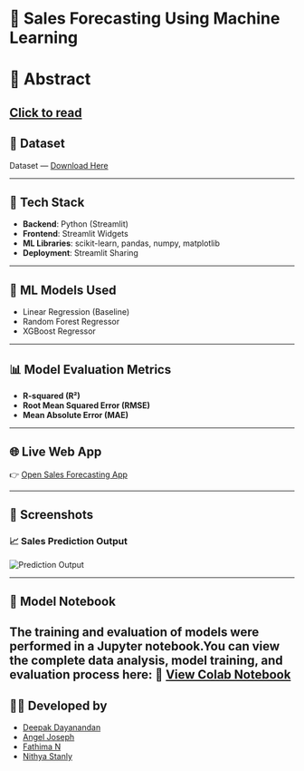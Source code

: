 # 🛒 Sales Forecasting Using Machine Learning

# 📄 Abstract
[Click to read](https://github.com/DeepakDayanandan1/Sales-Forecasting/tree/main/Abstract)
---

## 📁 Dataset
Dataset — [Download Here](https://github.com/DeepakDayanandan1/Sales-Forecasting/tree/main/Dataset) 

---

## 🔧 Tech Stack
- **Backend**: Python (Streamlit)
- **Frontend**: Streamlit Widgets
- **ML Libraries**: scikit-learn, pandas, numpy, matplotlib
- **Deployment**: Streamlit Sharing 

---

## 🧠 ML Models Used
- Linear Regression (Baseline)
- Random Forest Regressor
- XGBoost Regressor

---

## 📊 Model Evaluation Metrics
- **R-squared (R²)**
- **Root Mean Squared Error (RMSE)**
- **Mean Absolute Error (MAE)**

---

## 🌐 Live Web App
👉 [Open Sales Forecasting App](https://sales-forecasting-gwnt93bzk2d4jzs3xecbzz.streamlit.app/) 

---

## 📸 Screenshots

### 📈 Sales Prediction Output
![Prediction Output](https://github.com/DeepakDayanandan1/Sales-Forecasting/blob/main/Screenshot/SalesForecasting.png)

---

## 📓 Model Notebook
The training and evaluation of models were performed in a Jupyter notebook.You can view the complete data analysis, model training, and evaluation process here:
📎 [View Colab Notebook](#)
---

## 👨‍💻 Developed by
- [Deepak Dayanandan](github.com/DeepakDayanandan1)  
- [Angel Joseph]()  
- [Fathima N]()  
- [Nithya Stanly]()  



